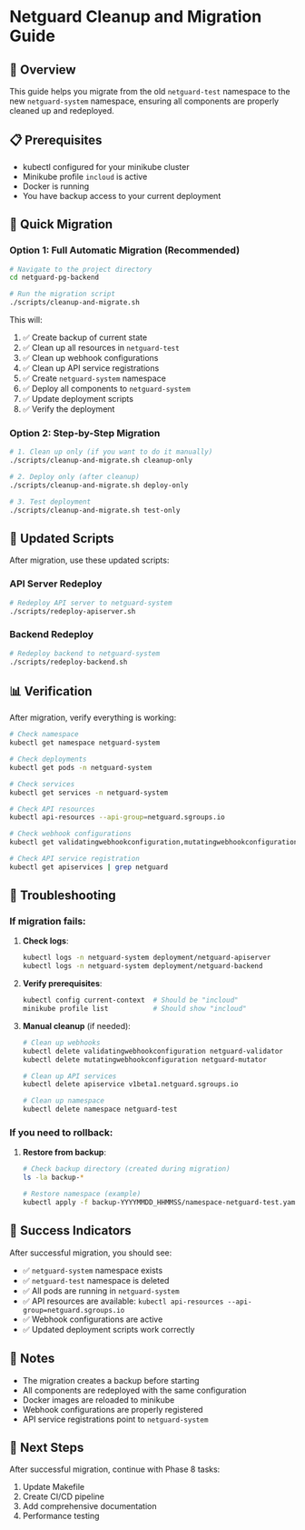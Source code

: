 # Netguard Cleanup and Migration Guide

## 🎯 Overview

This guide helps you migrate from the old `netguard-test` namespace to the new `netguard-system` namespace, ensuring all components are properly cleaned up and redeployed.

## 📋 Prerequisites

- kubectl configured for your minikube cluster
- Minikube profile `incloud` is active
- Docker is running
- You have backup access to your current deployment

## 🚀 Quick Migration

### Option 1: Full Automatic Migration (Recommended)

```bash
# Navigate to the project directory
cd netguard-pg-backend

# Run the migration script
./scripts/cleanup-and-migrate.sh
```

This will:
1. ✅ Create backup of current state
2. ✅ Clean up all resources in `netguard-test`
3. ✅ Clean up webhook configurations
4. ✅ Clean up API service registrations
5. ✅ Create `netguard-system` namespace
6. ✅ Deploy all components to `netguard-system`
7. ✅ Update deployment scripts
8. ✅ Verify the deployment

### Option 2: Step-by-Step Migration

```bash
# 1. Clean up only (if you want to do it manually)
./scripts/cleanup-and-migrate.sh cleanup-only

# 2. Deploy only (after cleanup)
./scripts/cleanup-and-migrate.sh deploy-only

# 3. Test deployment
./scripts/cleanup-and-migrate.sh test-only
```

## 🔧 Updated Scripts

After migration, use these updated scripts:

### API Server Redeploy
```bash
# Redeploy API server to netguard-system
./scripts/redeploy-apiserver.sh
```

### Backend Redeploy
```bash
# Redeploy backend to netguard-system
./scripts/redeploy-backend.sh
```

## 📊 Verification

After migration, verify everything is working:

```bash
# Check namespace
kubectl get namespace netguard-system

# Check deployments
kubectl get pods -n netguard-system

# Check services
kubectl get services -n netguard-system

# Check API resources
kubectl api-resources --api-group=netguard.sgroups.io

# Check webhook configurations
kubectl get validatingwebhookconfiguration,mutatingwebhookconfiguration | grep netguard

# Check API service registration
kubectl get apiservices | grep netguard
```

## 🐛 Troubleshooting

### If migration fails:

1. **Check logs**:
   ```bash
   kubectl logs -n netguard-system deployment/netguard-apiserver
   kubectl logs -n netguard-system deployment/netguard-backend
   ```

2. **Verify prerequisites**:
   ```bash
   kubectl config current-context  # Should be "incloud"
   minikube profile list           # Should show "incloud"
   ```

3. **Manual cleanup** (if needed):
   ```bash
   # Clean up webhooks
   kubectl delete validatingwebhookconfiguration netguard-validator
   kubectl delete mutatingwebhookconfiguration netguard-mutator
   
   # Clean up API services
   kubectl delete apiservice v1beta1.netguard.sgroups.io
   
   # Clean up namespace
   kubectl delete namespace netguard-test
   ```

### If you need to rollback:

1. **Restore from backup**:
   ```bash
   # Check backup directory (created during migration)
   ls -la backup-*
   
   # Restore namespace (example)
   kubectl apply -f backup-YYYYMMDD_HHMMSS/namespace-netguard-test.yaml
   ```

## 🎉 Success Indicators

After successful migration, you should see:

- ✅ `netguard-system` namespace exists
- ✅ `netguard-test` namespace is deleted
- ✅ All pods are running in `netguard-system`
- ✅ API resources are available: `kubectl api-resources --api-group=netguard.sgroups.io`
- ✅ Webhook configurations are active
- ✅ Updated deployment scripts work correctly

## 📝 Notes

- The migration creates a backup before starting
- All components are redeployed with the same configuration
- Docker images are reloaded to minikube
- Webhook configurations are properly registered
- API service registrations point to `netguard-system`

## 🔗 Next Steps

After successful migration, continue with Phase 8 tasks:
1. Update Makefile
2. Create CI/CD pipeline
3. Add comprehensive documentation
4. Performance testing 